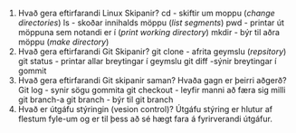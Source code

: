 1. Hvað gera eftirfarandi Linux Skipanir?
    cd - skiftir um moppu (_change directories_)
    ls - skoðar innihalds möppu (_list segments_)
    pwd - printar út möppuna sem notandi er í (_print working directory_)
    mkdir - býr til aðra möppu (_make directory_)
2. Hvað gera eftirfarandi Git Skipanir?
    git clone - afrita geymslu (_repsitory_)
    git status - printar allar breytingar í geymslu
    git diff -sýnir breytingar í gommit
3. Hvað gera eftirfarandi Git skipanir saman? Hvaða gagn er þeirri aðgerð?
    Git log - synir sögu gommita
    git checkout - leyfir manni að færa sig milli git branch-a
    git branch - býr til git branch
4. Hvað er útgáfu stýringin (vesion control)?
    Útgáfu stýring er hlutur af flestum fyle-um og er til þess að sé hægt fara á fyrirverandi útgáfur.


